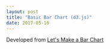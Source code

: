 ```yaml
---
layout: post
title: "Basic Bar Chart (d3.js)"
date: 2017-05-16
---
```


Developed from [Let's Make a Bar Chart](https://bost.ocks.org/mike/bar/)

<style>

	#example rect {
	  fill: steelblue;
	}

	#example text {
	  fill: white;
	  font: 10px sans-serif;
	  text-anchor: end;
	}

</style>

<svg id="bar-chart"></svg>

<script src="https://d3js.org/d3.v3.min.js" charset="utf-8"></script>
<script src="https://ajander.github.io/js/first-viz-code.js"></script>